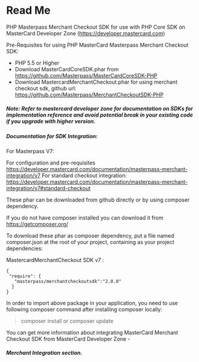 # Read Me

PHP Masterpass Merchant Checkout SDK for use with PHP Core SDK on MasterCard Developer Zone (https://developer.mastercard.com) 

Pre-Requisites for using PHP MasterCard Masterpass Merchant Checkout SDK:

 *  PHP 5.5 or Higher
 *  Download MasterCardCoreSDK.phar from https://github.com/Masterpass/MasterCardCoreSDK-PHP
 *  Download MastercardMerchantCheckout.phar for using merchant checkout sdk, github url: https://github.com/Masterpass/MerchantCheckoutSDK-PHP
 
##### Note: Refer to mastercard developer zone for documentation on SDKs for implementation reference and avoid potential break in your existing code if you upgrade with higher version.
 
 
##### Documentation for SDK Integration: 

For Masterpass V7:

For configuration and pre-requisites https://developer.mastercard.com/documentation/masterpass-merchant-integration/v7
For standard checkout integration: https://developer.mastercard.com/documentation/masterpass-merchant-integration/v7#standard-checkout 
 

These phar can be downloaded from github directly or by using composer dependency.
 
If you do not have composer installed you can download it from https://getcomposer.org/
 
To download these phar as composer dependency, put a file named composer.json at the root of your project, containing as your project dependencies:
  
MastercardMerchantCheckout SDK v7 :
  
 ```
 {
  "require": {
  	"masterpass/merchantcheckoutsdk":"2.0.0"
   }
 }
```
In order to import above package in your application, you need to use following composer command after installing composer locally:

> composer install or composer update

You can get more information about integrating MasterCard Merchant Checkout SDK from MasterCard Developer Zone - 
##### Merchant Integration section. 